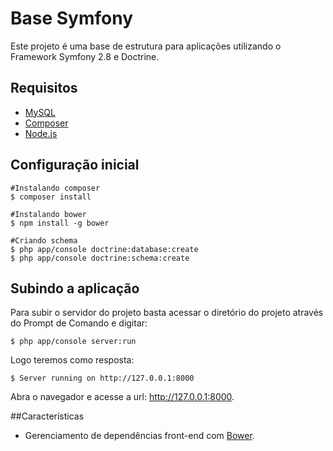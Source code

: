 # Base Symfony
Este projeto é uma base de estrutura para aplicações utilizando o Framework Symfony 2.8 e Doctrine.

## Requisitos
* [MySQL](https://www.mysql.com/)
* [Composer](https://getcomposer.org/)
* [Node.js](https://nodejs.org/en/)

## Configuração inicial
```
#Instalando composer
$ composer install

#Instalando bower
$ npm install -g bower
```
```
#Criando schema
$ php app/console doctrine:database:create
$ php app/console doctrine:schema:create
```

## Subindo a aplicação
Para subir o servidor do projeto basta acessar o diretório do projeto através do Prompt de Comando e digitar:
```
$ php app/console server:run
```
Logo teremos como resposta:
```
$ Server running on http://127.0.0.1:8000
```
Abra o navegador e acesse a url: http://127.0.0.1:8000.

##Características
* Gerenciamento de dependências front-end com [Bower](https://bower.io/).

